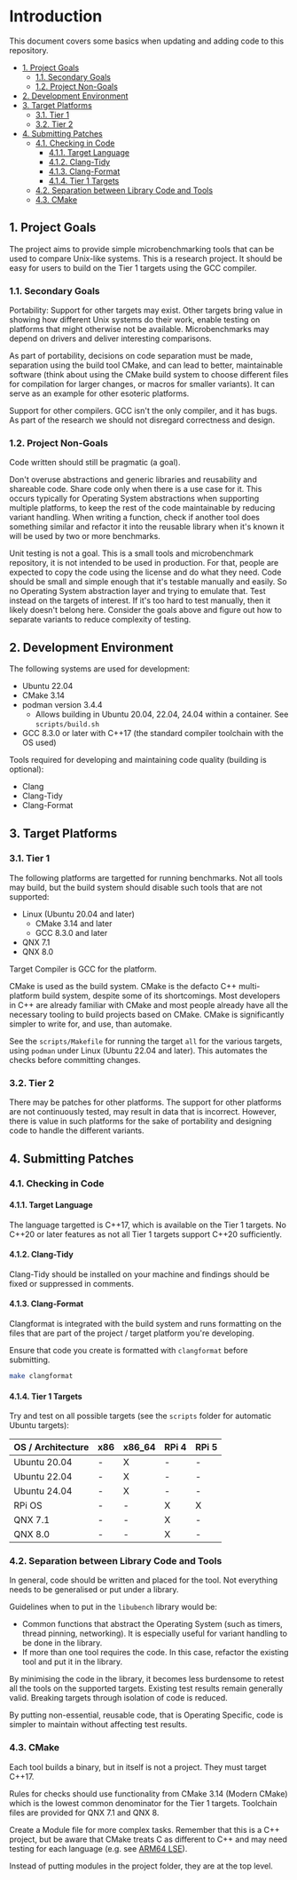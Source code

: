 # Introduction <!-- omit in toc -->

This document covers some basics when updating and adding code to this
repository.

- [1. Project Goals](#1-project-goals)
  - [1.1. Secondary Goals](#11-secondary-goals)
  - [1.2. Project Non-Goals](#12-project-non-goals)
- [2. Development Environment](#2-development-environment)
- [3. Target Platforms](#3-target-platforms)
  - [3.1. Tier 1](#31-tier-1)
  - [3.2. Tier 2](#32-tier-2)
- [4. Submitting Patches](#4-submitting-patches)
  - [4.1. Checking in Code](#41-checking-in-code)
    - [4.1.1. Target Language](#411-target-language)
    - [4.1.2. Clang-Tidy](#412-clang-tidy)
    - [4.1.3. Clang-Format](#413-clang-format)
    - [4.1.4. Tier 1 Targets](#414-tier-1-targets)
  - [4.2. Separation between Library Code and Tools](#42-separation-between-library-code-and-tools)
  - [4.3. CMake](#43-cmake)

## 1. Project Goals

The project aims to provide simple microbenchmarking tools that can be used to
compare Unix-like systems. This is a research project. It should be easy for
users to build on the Tier 1 targets using the GCC compiler.

### 1.1. Secondary Goals

Portability: Support for other targets may exist. Other targets bring value in
showing how different Unix systems do their work, enable testing on platforms
that might otherwise not be available. Microbenchmarks may depend on drivers and
deliver interesting comparisons.

As part of portability, decisions on code separation must be made, separation
using the build tool CMake, and can lead to better, maintainable software (think
about using the CMake build system to choose different files for compilation for
larger changes, or macros for smaller variants). It can serve as an example for
other esoteric platforms.

Support for other compilers. GCC isn't the only compiler, and it has bugs. As
part of the research we should not disregard correctness and design.

### 1.2. Project Non-Goals

Code written should still be pragmatic (a goal).

Don't overuse abstractions and generic libraries and reusability and shareable
code. Share code only when there is a use case for it. This occurs typically for
Operating System abstractions when supporting multiple platforms, to keep the
rest of the code maintainable by reducing variant handling. When writing a
function, check if another tool does something similar and refactor it into the
reusable library when it's known it will be used by two or more benchmarks.

Unit testing is not a goal. This is a small tools and microbenchmark repository,
it is not intended to be used in production. For that, people are expected to
copy the code using the license and do what they need. Code should be small and
simple enough that it's testable manually and easily. So no Operating System
abstraction layer and trying to emulate that. Test instead on the targets of
interest. If it's too hard to test manually, then it likely doesn't belong here.
Consider the goals above and figure out how to separate variants to reduce
complexity of testing.

## 2. Development Environment

The following systems are used for development:

- Ubuntu 22.04
- CMake 3.14
- podman version 3.4.4
  - Allows building in Ubuntu 20.04, 22.04, 24.04 within a container. See
    `scripts/build.sh`
- GCC 8.3.0 or later with C++17 (the standard compiler toolchain with the OS
  used)

Tools required for developing and maintaining code quality (building is
optional):

- Clang
- Clang-Tidy
- Clang-Format

## 3. Target Platforms

### 3.1. Tier 1

The following platforms are targetted for running benchmarks. Not all tools may
build, but the build system should disable such tools that are not supported:

- Linux (Ubuntu 20.04 and later)
  - CMake 3.14 and later
  - GCC 8.3.0 and later
- QNX 7.1
- QNX 8.0

Target Compiler is GCC for the platform.

CMake is used as the build system. CMake is the defacto C++ multi-platform build
system, despite some of its shortcomings. Most developers in C++ are already
familiar with CMake and most people already have all the necessary tooling to
build projects based on CMake. CMake is significantly simpler to write for, and
use, than automake.

See the `scripts/Makefile` for running the target `all` for the various targets,
using `podman` under Linux (Ubuntu 22.04 and later). This automates the checks
before committing changes.

### 3.2. Tier 2

There may be patches for other platforms. The support for other platforms are
not continuously tested, may result in data that is incorrect. However, there is
value in such platforms for the sake of portability and designing code to handle
the different variants.

## 4. Submitting Patches

### 4.1. Checking in Code

#### 4.1.1. Target Language

The language targetted is C++17, which is available on the Tier 1 targets. No
C++20 or later features as not all Tier 1 targets support C++20 sufficiently.

#### 4.1.2. Clang-Tidy

Clang-Tidy should be installed on your machine and findings should be fixed or
suppressed in comments.

#### 4.1.3. Clang-Format

Clangformat is integrated with the build system and runs formatting on the files
that are part of the project / target platform you're developing.

Ensure that code you create is formatted with `clangformat` before submitting.

```sh
make clangformat
```

#### 4.1.4. Tier 1 Targets

Try and test on all possible targets (see the `scripts` folder for automatic
Ubuntu targets):

| OS / Architecture | x86 | x86_64 | RPi 4 | RPi 5 |
| ----------------- | --- | ------ | ----- | ----- |
| Ubuntu 20.04      | -   | X      | -     | -     |
| Ubuntu 22.04      | -   | X      | -     | -     |
| Ubuntu 24.04      | -   | X      | -     | -     |
| RPi OS            | -   | -      | X     | X     |
| QNX 7.1           | -   | -      | X     | -     |
| QNX 8.0           | -   | -      | X     | -     |

### 4.2. Separation between Library Code and Tools

In general, code should be written and placed for the tool. Not everything needs
to be generalised or put under a library.

Guidelines when to put in the `libubench` library would be:

- Common functions that abstract the Operating System (such as timers, thread
  pinning, networking). It is especially useful for variant handling to be done
  in the library.
- If more than one tool requires the code. In this case, refactor the existing
  tool and put it in the library.

By minimising the code in the library, it becomes less burdensome to retest all
the tools on the supported targets. Existing test results remain generally
valid. Breaking targets through isolation of code is reduced.

By putting non-essential, reusable code, that is Operating Specific, code is
simpler to maintain without affecting test results.

### 4.3. CMake

Each tool builds a binary, but in itself is not a project. They must target
C++17.

Rules for checks should use functionality from CMake 3.14 (Modern CMake) which
is the lowest common denominator for the Tier 1 targets. Toolchain files are
provided for QNX 7.1 and QNX 8.

Create a Module file for more complex tasks. Remember that this is a C++
project, but be aware that CMake treats C as different to C++ and may need
testing for each language (e.g. see [ARM64
LSE](../cmake/modules/arm/arm64_has_lse.cmake)).

Instead of putting modules in the project folder, they are at the top level.

